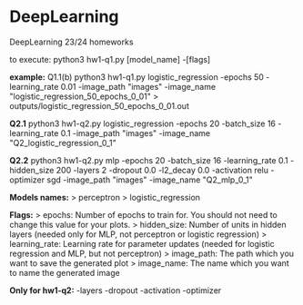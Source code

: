 # DeepLearning
DeepLearning 23/24 homeworks

to execute:
python3 hw1-q1.py [model_name] -[flags]

<b>example:</b>
Q1.1(b)
python3 hw1-q1.py logistic_regression -epochs 50 -learning_rate 0.01 -image_path "images" -image_name "logistic_regression_50_epochs_0_01" > outputs/logistic_regression_50_epochs_0_01.out

<b>Q2.1</b>
python3 hw1-q2.py logistic_regression -epochs 20 -batch_size 16 -learning_rate 0.1 -image_path "images" -image_name "Q2_logistic_regression_0_1"

<b>Q2.2</b>
python3 hw1-q2.py mlp -epochs 20 -batch_size 16 -learning_rate 0.1 -hidden_size 200 -layers 2 -dropout 0.0 -l2_decay 0.0 -activation relu -optimizer sgd -image_path "images" -image_name "Q2_mlp_0_1"

<b>Models names:</b>
\> perceptron
\> logistic_regression

<b>Flags:</b>
\> epochs: Number of epochs to train for. You should not need to change this value for your plots.
\> hidden_size: Number of units in hidden layers (needed only for MLP, not perceptron or logistic regression)
\> learning_rate: Learning rate for parameter updates (needed for logistic regression and MLP, but not perceptron)
\> image_path: The path which you want to save the generated plot
\> image_name: The name which you want to name the generated image

<b>Only for hw1-q2:</b>
-layers 
-dropout
-activation 
-optimizer